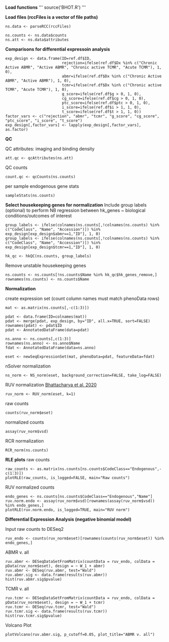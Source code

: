
**Load functions**
'''
source('BHOT.R')
'''

**Load files (rccFiles is a vector of file paths)**
```
ns.data <- parseRCC(rccFiles)

ns.counts <- ns.data$counts
ns.att <- ns.data$attributes
```

**Comparisons for differential expressoin analysis**
```
exp_design <- data.frame(ID=ref.df$ID,
                         rejection=ifelse(ref.df$Dx %in% c("Chronic Active ABMR", "Active ABMR", "Chronic active TCMR", "Acute TCMR"), 1, 0),
                         abmr=ifelse(ref.df$Dx %in% c("Chronic Active ABMR", "Active ABMR"), 1, 0),
                         tcmr=ifelse(ref.df$Dx %in% c("Chronic active TCMR", "Acute TCMR"), 1, 0),
                         g_score=ifelse(ref.df$g > 0, 1, 0),
                         cg_score=ifelse(ref.df$cg > 0, 1, 0),
                         ptc_score=ifelse(ref.df$ptc > 0, 1, 0),
                         i_score=ifelse(ref.df$i > 1, 1, 0),
                         t_score=ifelse(ref.df$t > 1, 1, 0))
factor_vars <- c("rejection", "abmr", "tcmr", "g_score", "cg_score", "ptc_score", "i_score", "t_score")
exp_design[,factor_vars] <- lapply(exp_design[,factor_vars], as.factor)
```

**QC**

QC attributes: imaging and binding density
```
att.qc <- qcAttributes(ns.att)
```
QC counts
```
count.qc <- qcCounts(ns.counts)
```
per sample endogenous gene stats
```
sampleStats(ns.counts)
```

**Select housekeeping genes for normalization**
Include group labels (optional) to perform NB regression between hk_genes ~ biological conditions/outcomes of interest
```
group_labels <- ifelse(colnames(ns.counts[,!colnames(ns.counts) %in% c("CodeClass", "Name", "Accession")]) %in% exp_design[exp_design$abmr==1,"ID"], 1, 0)
group_labels <- ifelse(colnames(ns.counts[,!colnames(ns.counts) %in% c("CodeClass", "Name", "Accession")]) %in% exp_design[exp_design$tcmr==1,"ID"], 1, 0)

hk_qc <- hkQC(ns.counts, group_labels)
```

Remove unstable housekeeping genes
```
ns.counts <- ns.counts[!ns.counts$Name %in% hk_qc$hk_genes_remove,]
rownames(ns.counts) <- ns.counts$Name
```

**Normalization**

create expression set (count column names must match phenoData rows)
```
mat <- as.matrix(ns.counts[,-c(1:3)])

pdat <- data.frame(ID=colnames(mat))
pdat <- merge(pdat, exp_design, by="ID", all.x=TRUE, sort=FALSE)
rownames(pdat) <- pdat$ID
pdat <- AnnotatedDataFrame(data=pdat)

ns.anno <- ns.counts[,c(1:3)]
rownames(ns.anno) <- ns.anno$Name
fdat <- AnnotatedDataFrame(data=ns.anno)

eset <- newSeqExpressionSet(mat, phenoData=pdat, featureData=fdat)
```

nSolver normalization
```
ns_norm <- NS_norm(eset, background_correction=FALSE, take_log=FALSE)
```

RUV normalization [Bhattacharya et al. 2020](https://doi.org/10.1093/bib/bbaa163)
```
ruv_norm <- RUV_norm(eset, k=1)
```
raw counts
```
counts(ruv_norm$eset)
```
normalized counts
```
assay(ruv_norm$vsd)
```

RCR normalization
```
RCR_norm(ns.counts)
```

**RLE plots**
raw counts
```
raw_counts <- as.matrix(ns.counts[ns.counts$CodeClass=="Endogenous",-c(1:3)])
plotRLE(raw_counts, is_logged=FALSE, main="Raw counts")
```
RUV normalized counts
```
endo_genes <- ns.counts[ns.counts$CodeClass=="Endogenous","Name"]
ruv.norm.endo <- assay(ruv_norm$vsd)[rownames(assay(ruv_norm$vsd)) %in% endo_genes,]
plotRLE(ruv.norm.endo, is_logged=TRUE, main="RUV norm")
```

**Differential Expression Analysis (negative binomial model)**

Input raw counts to DESeq2
```
ruv_endo <- counts(ruv_norm$eset)[rownames(counts(ruv_norm$eset)) %in% endo_genes,]
```

ABMR v. all
```
ruv.abmr <- DESeqDataSetFromMatrix(countData = ruv_endo, colData = pData(ruv_norm$eset), design = ~ W_1 + abmr)
ruv.abmr <- DESeq(ruv.abmr, test="Wald")
ruv.abmr.sig <- data.frame(results(ruv.abmr))
hist(ruv.abmr.sig$pvalue)
```

TCMR v. all
```
ruv.tcmr <- DESeqDataSetFromMatrix(countData = ruv_endo, colData = pData(ruv_norm$eset), design = ~ W_1 + tcmr)
ruv.tcmr <- DESeq(ruv.tcmr, test="Wald")
ruv.tcmr.sig <- data.frame(results(ruv.tcmr))
hist(ruv.tcmr.sig$pvalue)
```

Volcano Plot
```
plotVolcano(ruv.abmr.sig, p_cutoff=0.05, plot_title="ABMR v. all")
```
